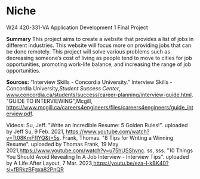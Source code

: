 # Niche
W24 420-331-VA Application Development 1 Final Project

**Summary**
This project aims to create a website that provides a list of jobs in different industries. This website will focus more on providing jobs that can be done remotely. This project will solve various problems such as decreasing someone’s cost of living as people tend to move to cities for job opportunities, promoting work-life balance, and increasing the range of job opportunities.

**Sources:**
  “Interview Skills - Concordia University.” Interview Skills - Concordia University,_Student Success Center_, www.concordia.ca/students/success/career-planning/interview-guide.html. 
  "GUIDE TO INTERVIEWING",Mcgill, https://www.mcgill.ca/careers4engineers/files/careers4engineers/guide_interview.pdf.
  
Videos:
  Su, Jeff. "Write an Incredible Resume: 5 Golden Rules!". uploaded by Jeff Su, 9 Feb. 2021, https://www.youtube.com/watch?v=Tt08KmFfIYQ&t=5s.
  Frank, Thomas. "8 Tips for Writing a Winning Resume". uploaded by Thomas Frank, 19 May 2021,https://www.youtube.com/watch?v=u75hUSShvnc.
  ss, sss. "10 Things You Should Avoid Revealing In A Job Interview - Interview Tips". uploaded by A Life After Layout, 7 Mar. 2023,https://youtu.be/eza-l-kBK40?si=fBRkzBFgxa82PnQR

